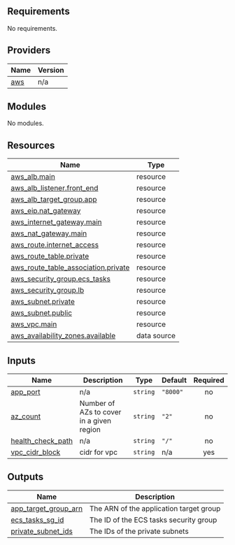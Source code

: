 <!-- BEGIN_TF_DOCS -->
## Requirements

No requirements.

## Providers

| Name | Version |
|------|---------|
| <a name="provider_aws"></a> [aws](#provider\_aws) | n/a |

## Modules

No modules.

## Resources

| Name | Type |
|------|------|
| [aws_alb.main](https://registry.terraform.io/providers/hashicorp/aws/latest/docs/resources/alb) | resource |
| [aws_alb_listener.front_end](https://registry.terraform.io/providers/hashicorp/aws/latest/docs/resources/alb_listener) | resource |
| [aws_alb_target_group.app](https://registry.terraform.io/providers/hashicorp/aws/latest/docs/resources/alb_target_group) | resource |
| [aws_eip.nat_gateway](https://registry.terraform.io/providers/hashicorp/aws/latest/docs/resources/eip) | resource |
| [aws_internet_gateway.main](https://registry.terraform.io/providers/hashicorp/aws/latest/docs/resources/internet_gateway) | resource |
| [aws_nat_gateway.main](https://registry.terraform.io/providers/hashicorp/aws/latest/docs/resources/nat_gateway) | resource |
| [aws_route.internet_access](https://registry.terraform.io/providers/hashicorp/aws/latest/docs/resources/route) | resource |
| [aws_route_table.private](https://registry.terraform.io/providers/hashicorp/aws/latest/docs/resources/route_table) | resource |
| [aws_route_table_association.private](https://registry.terraform.io/providers/hashicorp/aws/latest/docs/resources/route_table_association) | resource |
| [aws_security_group.ecs_tasks](https://registry.terraform.io/providers/hashicorp/aws/latest/docs/resources/security_group) | resource |
| [aws_security_group.lb](https://registry.terraform.io/providers/hashicorp/aws/latest/docs/resources/security_group) | resource |
| [aws_subnet.private](https://registry.terraform.io/providers/hashicorp/aws/latest/docs/resources/subnet) | resource |
| [aws_subnet.public](https://registry.terraform.io/providers/hashicorp/aws/latest/docs/resources/subnet) | resource |
| [aws_vpc.main](https://registry.terraform.io/providers/hashicorp/aws/latest/docs/resources/vpc) | resource |
| [aws_availability_zones.available](https://registry.terraform.io/providers/hashicorp/aws/latest/docs/data-sources/availability_zones) | data source |

## Inputs

| Name | Description | Type | Default | Required |
|------|-------------|------|---------|:--------:|
| <a name="input_app_port"></a> [app\_port](#input\_app\_port) | n/a | `string` | `"8000"` | no |
| <a name="input_az_count"></a> [az\_count](#input\_az\_count) | Number of AZs to cover in a given region | `string` | `"2"` | no |
| <a name="input_health_check_path"></a> [health\_check\_path](#input\_health\_check\_path) | n/a | `string` | `"/"` | no |
| <a name="input_vpc_cidr_block"></a> [vpc\_cidr\_block](#input\_vpc\_cidr\_block) | cidr for vpc | `string` | n/a | yes |

## Outputs

| Name | Description |
|------|-------------|
| <a name="output_app_target_group_arn"></a> [app\_target\_group\_arn](#output\_app\_target\_group\_arn) | The ARN of the application target group |
| <a name="output_ecs_tasks_sg_id"></a> [ecs\_tasks\_sg\_id](#output\_ecs\_tasks\_sg\_id) | The ID of the ECS tasks security group |
| <a name="output_private_subnet_ids"></a> [private\_subnet\_ids](#output\_private\_subnet\_ids) | The IDs of the private subnets |
<!-- END_TF_DOCS -->